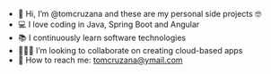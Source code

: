 - 👋 Hi, I’m @tomcruzana and these are my personal side projects 🤓
- 💻 I love coding in Java, Spring Boot and Angular
- 📚 I continuously learn software technologies
- 🧑‍🤝‍🧑 I’m looking to collaborate on creating cloud-based apps
- 📧 How to reach me: tomcruzana@ymail.com

<!---
tomcruzana/tomcruzana is a ✨ special ✨ repository because its `README.md` (this file) appears on your GitHub profile.
You can click the Preview link to take a look at your changes.
--->
